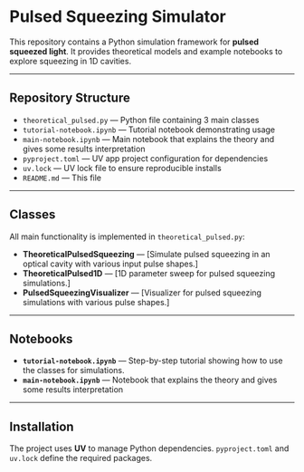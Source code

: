 # Pulsed Squeezing Simulator

This repository contains a Python simulation framework for **pulsed squeezed light**. It provides theoretical models and example notebooks to explore squeezing in 1D cavities.

---

## Repository Structure

- `theoretical_pulsed.py` — Python file containing 3 main classes  
- `tutorial-notebook.ipynb` — Tutorial notebook demonstrating usage  
- `main-notebook.ipynb` — Main notebook that explains the theory and gives some results interpretation 
- `pyproject.toml` — UV app project configuration for dependencies  
- `uv.lock` — UV lock file to ensure reproducible installs  
- `README.md` — This file  

---

## Classes

All main functionality is implemented in `theoretical_pulsed.py`:

- **TheoreticalPulsedSqueezing** — [Simulate pulsed squeezing in an optical cavity with various input pulse shapes.]  
- **TheoreticalPulsed1D** — [1D parameter sweep for pulsed squeezing simulations.]  
- **PulsedSqueezingVisualizer** — [Visualizer for pulsed squeezing simulations with various pulse shapes.]  

---

## Notebooks

- **`tutorial-notebook.ipynb`** — Step-by-step tutorial showing how to use the classes for simulations.  
- **`main-notebook.ipynb`** — Notebook that explains the theory and gives some results interpretation 

---

## Installation

The project uses **UV** to manage Python dependencies. `pyproject.toml` and `uv.lock` define the required packages.
